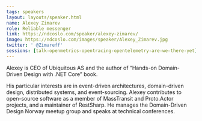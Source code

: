 ```yaml
---
tags: speakers
layout: layouts/speaker.html
name: Alexey Zimarev
role: Reliable messenger
link: https://ndcoslo.com/speaker/alexey-zimarev/
image: https://ndcoslo.com/images/speaker/Alexey_Zimarev.jpg
twitter: ' @Zimareff'
sessions: [talk-openmetrics-opentracing-opentelemetry-are-we-there-yet]
---
```

Alexey is CEO of Ubiquitous AS and the author of “Hands-on Domain-Driven Design with .NET Core” book.

His particular interests are in event-driven architectures, domain-driven design, distributed systems, and event-sourcing. Alexey contributes to open-source software as a member of MassTransit and Proto.Actor projects, and a maintainer of RestSharp. He manages the Domain-Driven Design Norway meetup group and speaks at technical conferences.